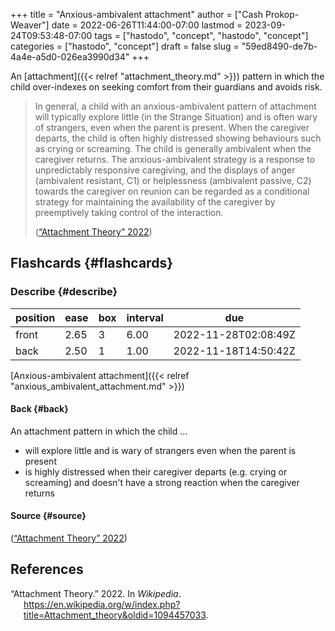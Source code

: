 +++
title = "Anxious-ambivalent attachment"
author = ["Cash Prokop-Weaver"]
date = 2022-06-26T11:44:00-07:00
lastmod = 2023-09-24T09:53:48-07:00
tags = ["hastodo", "concept", "hastodo", "concept"]
categories = ["hastodo", "concept"]
draft = false
slug = "59ed8490-de7b-4a4e-a5d0-026ea3990d34"
+++

An [attachment]({{< relref "attachment_theory.md" >}}) pattern in which the child over-indexes on seeking comfort from their guardians and avoids risk.

> In general, a child with an anxious-ambivalent pattern of attachment will typically explore little (in the Strange Situation) and is often wary of strangers, even when the parent is present. When the caregiver departs, the child is often highly distressed showing behaviours such as crying or screaming. The child is generally ambivalent when the caregiver returns. The anxious-ambivalent strategy is a response to unpredictably responsive caregiving, and the displays of anger (ambivalent resistant, C1) or helplessness (ambivalent passive, C2) towards the caregiver on reunion can be regarded as a conditional strategy for maintaining the availability of the caregiver by preemptively taking control of the interaction.
>
> (<a href="#citeproc_bib_item_1">“Attachment Theory” 2022</a>)


## Flashcards {#flashcards}


### Describe {#describe}

| position | ease | box | interval | due                  |
|----------|------|-----|----------|----------------------|
| front    | 2.65 | 3   | 6.00     | 2022-11-28T02:08:49Z |
| back     | 2.50 | 1   | 1.00     | 2022-11-18T14:50:42Z |

[Anxious-ambivalent attachment]({{< relref "anxious_ambivalent_attachment.md" >}})


#### Back {#back}

An attachment pattern in which the child ...

-   will explore little and is wary of strangers even when the parent is present
-   is highly distressed when their caregiver departs (e.g. crying or screaming) and doesn't have a strong reaction when the caregiver returns


#### Source {#source}

(<a href="#citeproc_bib_item_1">“Attachment Theory” 2022</a>)

## References

<style>.csl-entry{text-indent: -1.5em; margin-left: 1.5em;}</style><div class="csl-bib-body">
  <div class="csl-entry"><a id="citeproc_bib_item_1"></a>“Attachment Theory.” 2022. In <i>Wikipedia</i>. <a href="https://en.wikipedia.org/w/index.php?title=Attachment_theory&oldid=1094457033">https://en.wikipedia.org/w/index.php?title=Attachment_theory&#38;oldid=1094457033</a>.</div>
</div>
